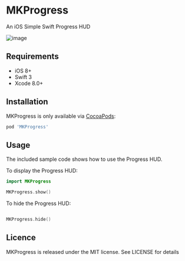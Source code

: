 # MKProgress
An iOS Simple Swift Progress HUD 


![image](https://www.dropbox.com/s/601xnyxy76mnugq/Simulator%20Screen%20Shot%20Apr%203%2C%202017%2C%2011.04.49%20PM.png?dl=0)

## Requirements

- iOS 8+
- Swift 3
- Xcode 8.0+ 

## Installation

MKProgress is only available via [CocoaPods](http://cocoapods.org):

```ruby
pod 'MKProgress'
```

## Usage

The included sample code shows how to use the Progress HUD. 

To display the Progress HUD:

```swift
import MKProgress

MKProgress.show()
```

To hide the Progress HUD:
```swift

MKProgress.hide()
```

## Licence

MKProgress is released under the MIT license. See LICENSE for details




